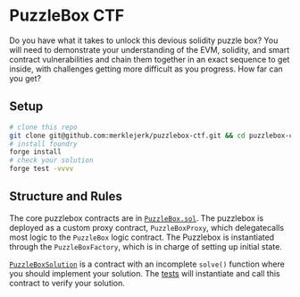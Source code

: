 # PuzzleBox CTF

Do you have what it takes to unlock this devious solidity puzzle box? You will need to demonstrate your understanding of the EVM, solidity, and smart contract vulnerabilities and chain them together in an exact sequence to get inside, with challenges getting more difficult as you progress. How far can you get?

## Setup

```bash
# clone this repo
git clone git@github.com:merklejerk/puzzlebox-ctf.git && cd puzzlebox-ctf
# install foundry
forge install
# check your solution
forge test -vvvv
```

## Structure and Rules

The core puzzlebox contracts are in [`PuzzleBox.sol`](./src/PuzzleBox.sol). The puzzlebox is deployed as a custom proxy contract, `PuzzleBoxProxy`, which delegatecalls most logic to the `PuzzleBox` logic contract. The Puzzlebox is instantiated through the `PuzzleBoxFactory`, which is in charge of setting up initial state. 

[`PuzzleBoxSolution`](./src/PuzzleBoxSolution.sol) is a contract with an incomplete `solve()` function where you should implement your solution. The [tests](./test/PuzzleBox.t.sol) will instantiate and call this contract to verify your solution.
